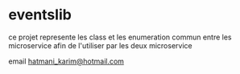 # eventslib
ce projet represente les class et les enumeration commun entre les microservice afin de l'utiliser par les deux microservice

email hatmani_karim@hotmail.com
